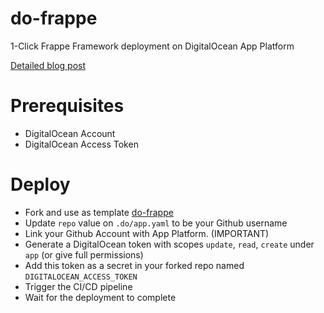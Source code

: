 # do-frappe
1-Click Frappe Framework deployment on DigitalOcean App Platform

[Detailed blog post](https://dev.to/aldo/1-click-frappe-framework-deployment-on-digitalocean-app-platform-2lbb)

# Prerequisites

- DigitalOcean Account
- DigitalOcean Access Token

# Deploy

- Fork and use as template [do-frappe](https://github.com/aldo-o/do-frappe)
- Update `repo` value on `.do/app.yaml` to be your Github username
- Link your Github Account with App Platform. (IMPORTANT)
- Generate a DigitalOcean token with scopes `update`, `read`, `create` under `app` (or give full permissions)
- Add this token as a secret in your forked repo named `DIGITALOCEAN_ACCESS_TOKEN`
- Trigger the CI/CD pipeline
- Wait for the deployment to complete